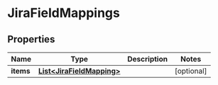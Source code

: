 
# JiraFieldMappings

## Properties
Name | Type | Description | Notes
------------ | ------------- | ------------- | -------------
**items** | [**List&lt;JiraFieldMapping&gt;**](JiraFieldMapping.md) |  |  [optional]



